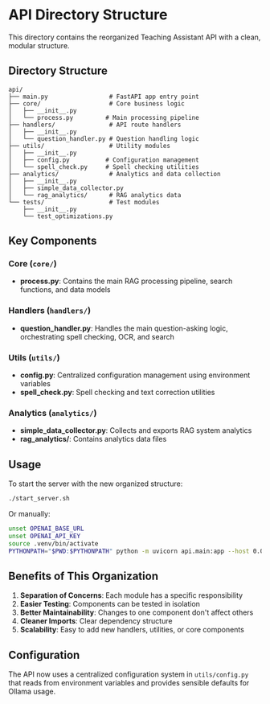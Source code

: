 # API Directory Structure

This directory contains the reorganized Teaching Assistant API with a clean, modular structure.

## Directory Structure

```
api/
├── main.py                 # FastAPI app entry point
├── core/                   # Core business logic
│   ├── __init__.py
│   └── process.py         # Main processing pipeline
├── handlers/               # API route handlers
│   ├── __init__.py
│   └── question_handler.py # Question handling logic
├── utils/                  # Utility modules
│   ├── __init__.py
│   ├── config.py          # Configuration management
│   └── spell_check.py     # Spell checking utilities
├── analytics/              # Analytics and data collection
│   ├── __init__.py
│   ├── simple_data_collector.py
│   └── rag_analytics/      # RAG analytics data
└── tests/                  # Test modules
    ├── __init__.py
    └── test_optimizations.py
```

## Key Components

### Core (`core/`)
- **process.py**: Contains the main RAG processing pipeline, search functions, and data models

### Handlers (`handlers/`)
- **question_handler.py**: Handles the main question-asking logic, orchestrating spell checking, OCR, and search

### Utils (`utils/`)
- **config.py**: Centralized configuration management using environment variables
- **spell_check.py**: Spell checking and text correction utilities

### Analytics (`analytics/`)
- **simple_data_collector.py**: Collects and exports RAG system analytics
- **rag_analytics/**: Contains analytics data files

## Usage

To start the server with the new organized structure:

```bash
./start_server.sh
```

Or manually:

```bash
unset OPENAI_BASE_URL
unset OPENAI_API_KEY
source .venv/bin/activate
PYTHONPATH="$PWD:$PYTHONPATH" python -m uvicorn api.main:app --host 0.0.0.0 --port 8000
```

## Benefits of This Organization

1. **Separation of Concerns**: Each module has a specific responsibility
2. **Easier Testing**: Components can be tested in isolation
3. **Better Maintainability**: Changes to one component don't affect others
4. **Cleaner Imports**: Clear dependency structure
5. **Scalability**: Easy to add new handlers, utilities, or core components

## Configuration

The API now uses a centralized configuration system in `utils/config.py` that reads from environment variables and provides sensible defaults for Ollama usage.
